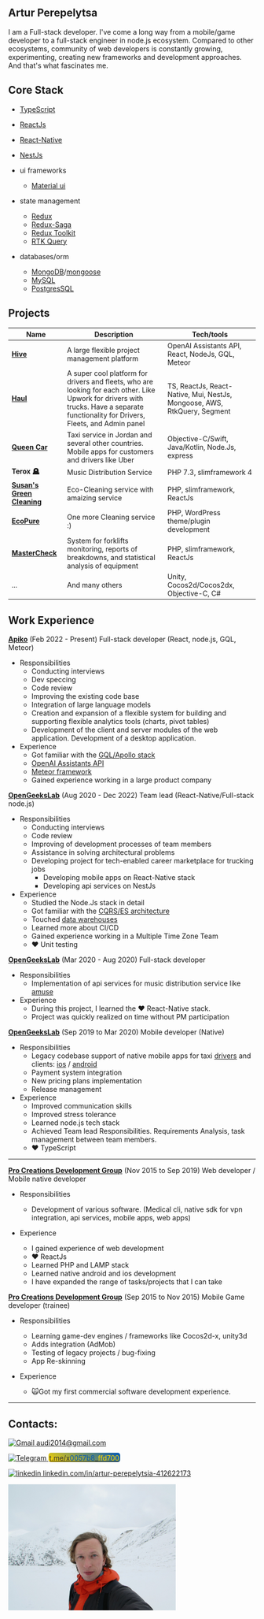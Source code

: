 ## Artur Perepelytsa

I am a Full-stack developer.
I've come a long way from a mobile/game developer to a full-stack engineer in node.js ecosystem.
Compared to other ecosystems, community of web developers is constantly growing, experimenting,
creating new frameworks and development approaches. And that's what fascinates me.

## Core Stack

- [TypeScript](https://www.typescriptlang.org/)
- [ReactJs](https://reactjs.org/)
- [React-Native](https://reactnative.dev/)
- [NestJs](https://nestjs.com/)

- ui frameworks
    - [Material ui](https://mui.com/)
- state management
    - [Redux](https://redux.js.org/)
    - [Redux-Saga](https://redux-saga.js.org/)
    - [Redux Toolkit](https://redux-toolkit.js.org/)
    - [RTK Query](https://redux-toolkit.js.org/rtk-query/overview)
- databases/orm
    - [MongoDB](https://www.mongodb.com/)/[mongoose](https://mongoosejs.com/)
    - [MySQL](https://www.mysql.com/)
    - [PostgresSQL](https://www.postgresql.org/)

## Projects

| Name                                                                       | Description                                                                                                                                                                           | Tech/tools                                                               |
|----------------------------------------------------------------------------|---------------------------------------------------------------------------------------------------------------------------------------------------------------------------------------|--------------------------------------------------------------------------|
| **[Hive](https://hive.com/)** | A large flexible project management platform | OpenAI Assistants API, React, NodeJs, GQL, Meteor
| **[Haul](https://www.haulcompliance.com/)** | A super cool platform for drivers and fleets, who are looking for each other. Like Upwork for drivers with trucks. Have a separate functionality for Drivers, Fleets, and Admin panel | TS, ReactJs, React-Native, Mui, NestJs, Mongoose, AWS, RtkQuery, Segment |
| **[Queen Car](https://app.queencar.ca/)**                                  | Taxi service in Jordan and several other countries. Mobile apps for customers and drivers like Uber                                                                                   | Objective-C/Swift, Java/Kotlin, Node.Js, express                         |
| **Terox 🪦**                                                               | Music Distribution Service                                                                                                                                                            | PHP 7.3, slimframework 4                                                 |
| **[Susan's Green Cleaning](https://susansgreencleaning.com/)**             | Eco-Cleaning service with amaizing service                                                                                                                                            | PHP, slimframework, ReactJs                                              |
| **[EcoPure](https://www.vepoclean.com/hoboken-cleaning-service/)**         | One more Cleaning service :)                                                                                                                                                          | PHP, WordPress theme/plugin development                                  |
| **[MasterCheck](https://mastercheckapp.com/)**                             | System for forklifts monitoring, reports of breakdowns, and statistical analysis of equipment                                                                                         | PHP, slimframework, ReactJs                                              |
| ...                                                                        | And many others                                                                                                                                                                       | Unity, Cocos2d/Cocos2dx, Objective-C, C#                                 |

## Work Experience

**[Apiko](https://apiko.com/)** (Feb 2022 - Present) Full-stack developer (React, node.js, GQL, Meteor)

- Responsibilities
    - Conducting interviews
    - Dev speccing
    - Code review
    - Improving the existing code base
    - Integration of large language models
    - Creation and expansion of a flexible system for building and supporting flexible analytics tools (charts, pivot tables)
    - Development of the client and server modules of the web application. Development of a desktop application.
- Experience
    - Got familiar with the [GQL/Apollo stack](https://www.apollographql.com/)
    - [OpenAI Assistants API](https://platform.openai.com/docs/assistants/overview)
    - [Meteor framework](https://www.meteor.com/)
    - Gained experience working in a large product company

**[OpenGeeksLab](https://opengeekslab.com/)** (Aug 2020 - Dec 2022) Team lead (React-Native/Full-stack node.js)

- Responsibilities
    - Conducting interviews
    - Code review
    - Improving of development processes of team members
    - Assistance in solving architectural problems
    - Developing project for tech-enabled career marketplace for trucking jobs
        - Developing mobile apps on React-Native stack
        - Developing api services on NestJs
- Experience
    - Studied the Node.Js stack in detail
    - Got familiar with the [CQRS/ES architecture](https://mrwersa.medium.com/cqrs-pattern-with-kafka-streams-part-1-112f381e9b98)
    - Touched [data warehouses](https://medium.com/datatobiz/a-complete-guide-to-data-warehousing-what-is-data-warehousing-its-architecture-characteristics-863220d605d6)
    - Learned more about CI/CD
    - Gained experience working in a Multiple Time Zone Team
    - ❤️ Unit testing

**[OpenGeeksLab](https://opengeekslab.com/)** (Mar 2020 - Aug 2020)  Full-stack developer

- Responsibilities
    - Implementation of api services for music distribution service like [amuse](https://www.amuse.io/en/)
- Experience
    - During this project, I learned the ❤️ React-Native stack.
    - Project was quickly realized on time without PM participation

**[OpenGeeksLab](https://opengeekslab.com/)** (Sep 2019 to Mar 2020) Mobile developer (Native)

- Responsibilities
    - Legacy codebase support of native mobile apps for taxi [drivers](https://play.google.com/store/apps/details?id=com.queencar2.driver) and clients: [ios](https://apps.apple.com/il/app/queen-car/id1410192184) / [android](https://play.google.com/store/apps/details?id=com.queencar.users)
    - Payment system integration
    - New pricing plans implementation
    - Release management
- Experience
    - Improved communication skills
    - Improved stress tolerance
    - Learned node.js tech stack
    - Achieved Team lead Responsibilities. Requirements Analysis, task management between team members.
    - ❤️ TypeScript

---

**[Pro Creations Development Group](https://www.upwork.com/o/companies/~019e7bd3dd46121773/)** (Nov 2015 to Sep 2019) Web developer / Mobile native developer

- Responsibilities
    - Development of various software. (Medical cli, native sdk for vpn integration, api services, mobile apps, web
      apps)

- Experience
    - I gained experience of web development
    - ❤️ ReactJs
    - Learned PHP and LAMP stack
    - Learned native android and ios development
    - I have expanded the range of tasks/projects that I can take

**[Pro Creations Development Group](https://www.upwork.com/o/companies/~019e7bd3dd46121773/)** (Sep 2015 to Nov 2015) Mobile Game developer (trainee)

- Responsibilities
    - Learning game-dev engines / frameworks like Cocos2d-x, unity3d
    - Adds integration (AdMob)
    - Testing of legacy projects / bug-fixing
    - App Re-skinning

- Experience
    - 🙀Got my first commercial software development experience.

---

## Contacts:

[![Gmail](https://img.shields.io/badge/Gmail-D14836?style=for-the-badge&logo=gmail&logoColor=white) audi2014@gmail.com](mailto:audi2014@gmail.com)

[![Telegram](https://img.shields.io/badge/Telegram-2CA5E0?style=for-the-badge&logo=telegram&logoColor=white) 
<span style="border-radius: 5px; padding: 2px 2px 0 2px; background: linear-gradient(30deg, #ffd700, #0057b8); color:#333333">
  t.me/x<span style="color:#0057b8">0057b8</span>_<span style="color:#ffd700">ffd700</span>
</span>
](https://t.me/x0057b8_ffd700)

[![linkedin](https://img.shields.io/badge/LinkedIn-0077B5?style=for-the-badge&logo=linkedin&logoColor=whit) linkedin.com/in/artur-perepelytsia-412622173](https://www.linkedin.com/in/artur-perepelytsia-412622173/)

<img src="./photo.jpg" height="256px" alt="photo">
